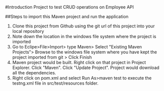 #Introduction
Project to test CRUD operations on Employee API


##Steps to import this Maven project and run the application
1.	Clone this project from Github using the git url of this project into your local repository
2.	Note down the location in the windows file system where the project is imported
4.  Go to Eclipe>File>Import> type Maven> Select "Existing Maven Projects"> Browse to the windows file system where you have kept the project imported from git > Click Finish
5.  Maven project would be built. Right click on that project in Project Explorer. Click "Maven". Click "Update Project". Project would download all the dependencies.
6.	Right click on pom.xml and select Run As>maven test to execute the testng.xml file in src/test/resources folder.

